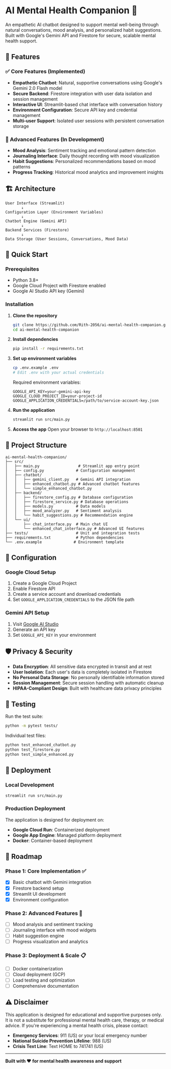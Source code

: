 # AI Mental Health Companion 🧠

An empathetic AI chatbot designed to support mental well-being through natural conversations, mood analysis, and personalized habit suggestions. Built with Google's Gemini API and Firestore for secure, scalable mental health support.

## 🌟 Features

### ✅ Core Features (Implemented)
- **Empathetic Chatbot**: Natural, supportive conversations using Google's Gemini 2.0 Flash model
- **Secure Backend**: Firestore integration with user data isolation and session management
- **Interactive UI**: Streamlit-based chat interface with conversation history
- **Environment Configuration**: Secure API key and credential management
- **Multi-user Support**: Isolated user sessions with persistent conversation storage

### 🚧 Advanced Features (In Development)
- **Mood Analysis**: Sentiment tracking and emotional pattern detection
- **Journaling Interface**: Daily thought recording with mood visualization
- **Habit Suggestions**: Personalized recommendations based on mood patterns
- **Progress Tracking**: Historical mood analytics and improvement insights

## 🏗️ Architecture

```
User Interface (Streamlit)
       ↓
Configuration Layer (Environment Variables)
       ↓
Chatbot Engine (Gemini API)
       ↓
Backend Services (Firestore)
       ↓
Data Storage (User Sessions, Conversations, Mood Data)
```

## 🚀 Quick Start

### Prerequisites
- Python 3.8+
- Google Cloud Project with Firestore enabled
- Google AI Studio API key (Gemini)

### Installation

1. **Clone the repository**
   ```bash
   git clone https://github.com/Rith-2056/ai-mental-health-companion.git
   cd ai-mental-health-companion
   ```

2. **Install dependencies**
   ```bash
   pip install -r requirements.txt
   ```

3. **Set up environment variables**
   ```bash
   cp .env.example .env
   # Edit .env with your actual credentials
   ```

   Required environment variables:
   ```env
   GOOGLE_API_KEY=your-gemini-api-key
   GOOGLE_CLOUD_PROJECT_ID=your-project-id
   GOOGLE_APPLICATION_CREDENTIALS=/path/to/service-account-key.json
   ```

4. **Run the application**
   ```bash
   streamlit run src/main.py
   ```

5. **Access the app**
   Open your browser to `http://localhost:8501`

## 📁 Project Structure

```
ai-mental-health-companion/
├── src/
│   ├── main.py                 # Streamlit app entry point
│   ├── config.py              # Configuration management
│   ├── chatbot/
│   │   ├── gemini_client.py   # Gemini API integration
│   │   ├── enhanced_chatbot.py # Advanced chatbot features
│   │   └── simple_enhanced_chatbot.py
│   ├── backend/
│   │   ├── firestore_config.py # Database configuration
│   │   ├── firestore_service.py # Database operations
│   │   ├── models.py          # Data models
│   │   ├── mood_analyzer.py   # Sentiment analysis
│   │   └── habit_suggestions.py # Recommendation engine
│   └── ui/
│       ├── chat_interface.py  # Main chat UI
│       └── enhanced_chat_interface.py # Advanced UI features
├── tests/                     # Unit and integration tests
├── requirements.txt           # Python dependencies
└── .env.example              # Environment template
```

## 🔧 Configuration

### Google Cloud Setup
1. Create a Google Cloud Project
2. Enable Firestore API
3. Create a service account and download credentials
4. Set `GOOGLE_APPLICATION_CREDENTIALS` to the JSON file path

### Gemini API Setup
1. Visit [Google AI Studio](https://aistudio.google.com/)
2. Generate an API key
3. Set `GOOGLE_API_KEY` in your environment

## 🛡️ Privacy & Security

- **Data Encryption**: All sensitive data encrypted in transit and at rest
- **User Isolation**: Each user's data is completely isolated in Firestore
- **No Personal Data Storage**: No personally identifiable information stored
- **Session Management**: Secure session handling with automatic cleanup
- **HIPAA-Compliant Design**: Built with healthcare data privacy principles

## 🧪 Testing

Run the test suite:
```bash
python -m pytest tests/
```

Individual test files:
```bash
python test_enhanced_chatbot.py
python test_firestore.py
python test_simple_enhanced.py
```

## 🚀 Deployment

### Local Development
```bash
streamlit run src/main.py
```

### Production Deployment
The application is designed for deployment on:
- **Google Cloud Run**: Containerized deployment
- **Google App Engine**: Managed platform deployment
- **Docker**: Container-based deployment

## 🎯 Roadmap

### Phase 1: Core Implementation ✅
- [x] Basic chatbot with Gemini integration
- [x] Firestore backend setup
- [x] Streamlit UI development
- [x] Environment configuration

### Phase 2: Advanced Features 🚧
- [ ] Mood analysis and sentiment tracking
- [ ] Journaling interface with mood widgets
- [ ] Habit suggestion engine
- [ ] Progress visualization and analytics

### Phase 3: Deployment & Scale 📋
- [ ] Docker containerization
- [ ] Cloud deployment (GCP)
- [ ] Load testing and optimization
- [ ] Comprehensive documentation

## ⚠️ Disclaimer

This application is designed for educational and supportive purposes only. It is not a substitute for professional mental health care, therapy, or medical advice. If you're experiencing a mental health crisis, please contact:

- **Emergency Services**: 911 (US) or your local emergency number
- **National Suicide Prevention Lifeline**: 988 (US)
- **Crisis Text Line**: Text HOME to 741741 (US)

---

**Built with ❤️ for mental health awareness and support**
